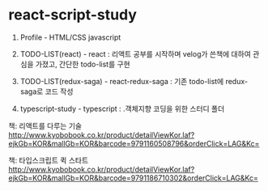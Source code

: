 # react-script-study

1. Profile - HTML/CSS javascript

2. TODO-LIST(react) - react 
   : 리액트 공부를 시작하며 velog가 쓴책에 대하여 관심을 가졌고, 간단한  todo-list를 구현
 
3. TODO-LIST(redux-saga) - react-redux-saga
   : 기존 todo-list에 redux-saga로 코드 작성

4. typescript-study - typescript
   : .객체지향 코딩을 위한 스터디 폴더

책: 리액트를 다루는 기술 
  http://www.kyobobook.co.kr/product/detailViewKor.laf?ejkGb=KOR&mallGb=KOR&barcode=9791160508796&orderClick=LAG&Kc=

책: 타입스크립트 퀵 스타트
  http://www.kyobobook.co.kr/product/detailViewKor.laf?ejkGb=KOR&mallGb=KOR&barcode=9791186710302&orderClick=LAG&Kc=
